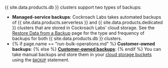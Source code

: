 {{ site.data.products.db }} clusters support two types of backups:

- **Managed-service backups**: Cockroach Labs takes automated backups of {{ site.data.products.serverless }} and {{ site.data.products.dedicated }} clusters that are stored in Cockroach Labs' cloud storage. See the [Restore Data from a Backup](../cockroachcloud/backups-page.html) page for the type and frequency of backups for both {{ site.data.products.db }} clusters.
- {% if page.name == "run-bulk-operations.md" %} **Customer-owned backups**: {% else %} **[Customer-owned backups](../cockroachcloud/run-bulk-operations.html)**: {% endif %} You can take manual backups and store them in your [cloud storage buckets](../{{site.versions["stable"]}}/use-cloud-storage-for-bulk-operations.html) using the [`BACKUP`](../{{site.versions["stable"]}}/backup.html) statement. 
